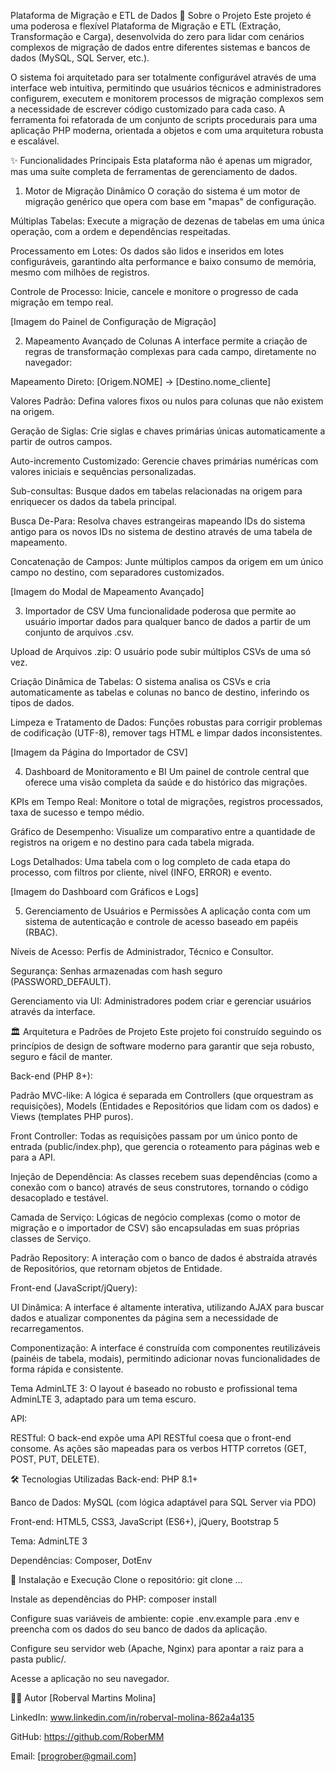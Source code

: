 Plataforma de Migração e ETL de Dados
📖 Sobre o Projeto
Este projeto é uma poderosa e flexível Plataforma de Migração e ETL (Extração, Transformação e Carga), desenvolvida do zero para lidar com cenários complexos de migração de dados entre diferentes sistemas e bancos de dados (MySQL, SQL Server, etc.).

O sistema foi arquitetado para ser totalmente configurável através de uma interface web intuitiva, permitindo que usuários técnicos e administradores configurem, executem e monitorem processos de migração complexos sem a necessidade de escrever código customizado para cada caso. A ferramenta foi refatorada de um conjunto de scripts procedurais para uma aplicação PHP moderna, orientada a objetos e com uma arquitetura robusta e escalável.

✨ Funcionalidades Principais
Esta plataforma não é apenas um migrador, mas uma suíte completa de ferramentas de gerenciamento de dados.

1. Motor de Migração Dinâmico
O coração do sistema é um motor de migração genérico que opera com base em "mapas" de configuração.

Múltiplas Tabelas: Execute a migração de dezenas de tabelas em uma única operação, com a ordem e dependências respeitadas.

Processamento em Lotes: Os dados são lidos e inseridos em lotes configuráveis, garantindo alta performance e baixo consumo de memória, mesmo com milhões de registros.

Controle de Processo: Inicie, cancele e monitore o progresso de cada migração em tempo real.

[Imagem do Painel de Configuração de Migração]

2. Mapeamento Avançado de Colunas
A interface permite a criação de regras de transformação complexas para cada campo, diretamente no navegador:

Mapeamento Direto: [Origem.NOME] -> [Destino.nome_cliente]

Valores Padrão: Defina valores fixos ou nulos para colunas que não existem na origem.

Geração de Siglas: Crie siglas e chaves primárias únicas automaticamente a partir de outros campos.

Auto-incremento Customizado: Gerencie chaves primárias numéricas com valores iniciais e sequências personalizadas.

Sub-consultas: Busque dados em tabelas relacionadas na origem para enriquecer os dados da tabela principal.

Busca De-Para: Resolva chaves estrangeiras mapeando IDs do sistema antigo para os novos IDs no sistema de destino através de uma tabela de mapeamento.

Concatenação de Campos: Junte múltiplos campos da origem em um único campo no destino, com separadores customizados.

[Imagem do Modal de Mapeamento Avançado]

3. Importador de CSV
Uma funcionalidade poderosa que permite ao usuário importar dados para qualquer banco de dados a partir de um conjunto de arquivos .csv.

Upload de Arquivos .zip: O usuário pode subir múltiplos CSVs de uma só vez.

Criação Dinâmica de Tabelas: O sistema analisa os CSVs e cria automaticamente as tabelas e colunas no banco de destino, inferindo os tipos de dados.

Limpeza e Tratamento de Dados: Funções robustas para corrigir problemas de codificação (UTF-8), remover tags HTML e limpar dados inconsistentes.

[Imagem da Página do Importador de CSV]

4. Dashboard de Monitoramento e BI
Um painel de controle central que oferece uma visão completa da saúde e do histórico das migrações.

KPIs em Tempo Real: Monitore o total de migrações, registros processados, taxa de sucesso e tempo médio.

Gráfico de Desempenho: Visualize um comparativo entre a quantidade de registros na origem e no destino para cada tabela migrada.

Logs Detalhados: Uma tabela com o log completo de cada etapa do processo, com filtros por cliente, nível (INFO, ERROR) e evento.

[Imagem do Dashboard com Gráficos e Logs]

5. Gerenciamento de Usuários e Permissões
A aplicação conta com um sistema de autenticação e controle de acesso baseado em papéis (RBAC).

Níveis de Acesso: Perfis de Administrador, Técnico e Consultor.

Segurança: Senhas armazenadas com hash seguro (PASSWORD_DEFAULT).

Gerenciamento via UI: Administradores podem criar e gerenciar usuários através da interface.

🏛️ Arquitetura e Padrões de Projeto
Este projeto foi construído seguindo os princípios de design de software moderno para garantir que seja robusto, seguro e fácil de manter.

Back-end (PHP 8+):

Padrão MVC-like: A lógica é separada em Controllers (que orquestram as requisições), Models (Entidades e Repositórios que lidam com os dados) e Views (templates PHP puros).

Front Controller: Todas as requisições passam por um único ponto de entrada (public/index.php), que gerencia o roteamento para páginas web e para a API.

Injeção de Dependência: As classes recebem suas dependências (como a conexão com o banco) através de seus construtores, tornando o código desacoplado e testável.

Camada de Serviço: Lógicas de negócio complexas (como o motor de migração e o importador de CSV) são encapsuladas em suas próprias classes de Serviço.

Padrão Repository: A interação com o banco de dados é abstraída através de Repositórios, que retornam objetos de Entidade.

Front-end (JavaScript/jQuery):

UI Dinâmica: A interface é altamente interativa, utilizando AJAX para buscar dados e atualizar componentes da página sem a necessidade de recarregamentos.

Componentização: A interface é construída com componentes reutilizáveis (painéis de tabela, modais), permitindo adicionar novas funcionalidades de forma rápida e consistente.

Tema AdminLTE 3: O layout é baseado no robusto e profissional tema AdminLTE 3, adaptado para um tema escuro.

API:

RESTful: O back-end expõe uma API RESTful coesa que o front-end consome. As ações são mapeadas para os verbos HTTP corretos (GET, POST, PUT, DELETE).

🛠️ Tecnologias Utilizadas
Back-end: PHP 8.1+

Banco de Dados: MySQL (com lógica adaptável para SQL Server via PDO)

Front-end: HTML5, CSS3, JavaScript (ES6+), jQuery, Bootstrap 5

Tema: AdminLTE 3

Dependências: Composer, DotEnv

🚀 Instalação e Execução
Clone o repositório: git clone ...

Instale as dependências do PHP: composer install

Configure suas variáveis de ambiente: copie .env.example para .env e preencha com os dados do seu banco de dados da aplicação.

Configure seu servidor web (Apache, Nginx) para apontar a raiz para a pasta public/.

Acesse a aplicação no seu navegador.

👨‍💻 Autor
[Roberval Martins Molina]

LinkedIn: www.linkedin.com/in/roberval-molina-862a4a135

GitHub: https://github.com/RoberMM

Email: [progrober@gmail.com]